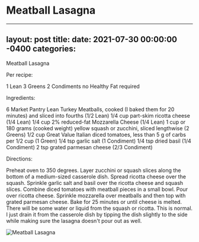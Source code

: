 # Meatball Lasagna
---
layout: post
title: 
date:   2021-07-30 00:00:00 -0400
categories: 
---
Meatball Lasagna

Per recipe:

1 Lean
3 Greens
2 Condiments
no Healthy Fat required

Ingredients:

6 Market Pantry Lean Turkey Meatballs, cooked (I baked them for 20 minutes) and sliced into fourths (1/2 Lean)
1/4 cup part-skim ricotta cheese (1/4 Lean)
1/4 cup 2% reduced-fat Mozzarella Cheese (1/4 Lean)
1 cup or 180 grams (cooked weight) yellow squash or zucchini, sliced lengthwise (2 Greens)
1/2 cup Great Value Italian diced tomatoes, less than 5 g of carbs per 1/2 cup (1 Green)
1/4 tsp garlic salt (1 Condiment)
1/4 tsp dried basil (1/4 Condiment)
2 tsp grated parmesan cheese (2/3 Condiment)

Directions:

Preheat oven to 350 degrees.
Layer zucchini or squash slices along the bottom of a medium-sized casserole dish. Spread ricotta cheese over the squash. Sprinkle garlic salt and basil over the ricotta cheese and squash slices. Combine diced tomatoes with meatball pieces in a small bowl. Pour over ricotta cheese. Sprinkle mozzarella over meatballs and then top with grated parmesan cheese. Bake for 25 minutes or until cheese is melted. There will be some water or liquid from the squash or ricotta. This is normal. I just drain it from the casserole dish by tipping the dish slightly to the side while making sure the lasagna doesn't pour out as well.

![Meatball Lasagna](/images/Meatball%20Lasagna.png)

